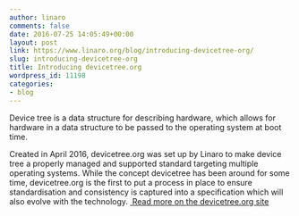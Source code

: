 ```yaml
---
author: linaro
comments: false
date: 2016-07-25 14:05:49+00:00
layout: post
link: https://www.linaro.org/blog/introducing-devicetree-org/
slug: introducing-devicetree-org
title: Introducing devicetree.org
wordpress_id: 11198
categories:
- blog
---
```


Device tree is a data structure for describing hardware, which allows for hardware in a data structure to be passed to the operating system at boot time.

Created in April 2016, devicetree.org was set up by Linaro to make device tree a properly managed and supported standard targeting multiple operating systems. While the concept devicetree has been around for some time, devicetree.org is the first to put a process in place to ensure standardisation and consistency is captured into a specification which will also evolve with the technology. [ Read more on the devicetree.org site](http://www.devicetree.org/blog/introducing-devicetree-org/)
